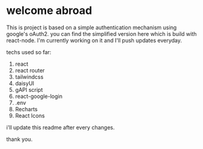 # welcome abroad

This is project is based on a simple authentication mechanism using google's oAuth2. you can find the simplified version here which is build with react-node. I'm currently working on it and I'll push updates everyday.

techs used so far:

1. react
2. react router
3. tailwindcss
4. daisyUI
5. gAPI script
6. react-google-login
7. .env
8. Recharts
9. React Icons

i'll update this readme after every changes.

thank you.
